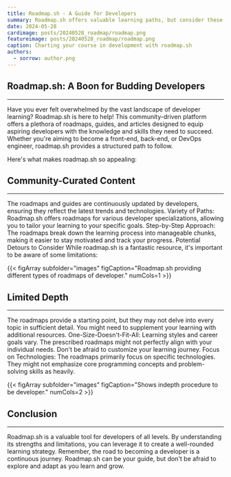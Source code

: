 ```yaml
---
title: Roadmap.sh - A Guide for Developers
summary: Roadmap.sh offers valuable learning paths, but consider these potential limitations before you start your developer journey.
date: 2024-05-28
cardimage: posts/20240528_roadmap/roadmap.png
featureimage: posts/20240528_roadmap/roadmap.png
caption: Charting your course in development with roadmap.sh
authors:
  - sorrow: author.png
---
```



## Roadmap.sh: A Boon for Budding Developers
___

Have you ever felt overwhelmed by the vast landscape of developer learning?  Roadmap.sh is here to help! This community-driven platform offers a plethora of roadmaps, guides, and articles designed to equip aspiring developers with the knowledge and skills they need to succeed. Whether you're aiming to become a front-end, back-end, or DevOps engineer, roadmap.sh provides a structured path to follow.

Here's what makes roadmap.sh so appealing:


## Community-Curated Content 
___

The roadmaps and guides are continuously updated by developers, ensuring they reflect the latest trends and technologies.
Variety of Paths: Roadmap.sh offers roadmaps for various developer specializations, allowing you to tailor your learning to your specific goals.
Step-by-Step Approach: The roadmaps break down the learning process into manageable chunks, making it easier to stay motivated and track your progress.
Potential Detours to Consider
While roadmap.sh is a fantastic resource, it's important to be aware of some limitations:

{{< figArray subfolder="images" figCaption="Roadmap.sh providing different types of roadmaps of developer." numCols=1 >}}

## Limited Depth
___

The roadmaps provide a starting point, but they may not delve into every topic in sufficient detail. You might need to supplement your learning with additional resources.
One-Size-Doesn't-Fit-All: Learning styles and career goals vary. The prescribed roadmaps might not perfectly align with your individual needs. Don't be afraid to customize your learning journey.
Focus on Technologies: The roadmaps primarily focus on specific technologies. They might not emphasize core programming concepts and problem-solving skills as heavily.

{{< figArray subfolder="images" figCaption="Shows indepth procedure to be developer." numCols=2 >}}


## Conclusion
___

Roadmap.sh is a valuable tool for developers of all levels. By understanding its strengths and limitations, you can leverage it to create a well-rounded learning strategy. Remember, the road to becoming a developer is a continuous journey. Roadmap.sh can be your guide, but don't be afraid to explore and adapt as you learn and grow.